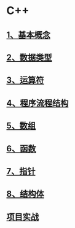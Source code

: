 # C++
## [1、基本概念](1、基本概念)
## [2、数据类型](2、数据类型)
## [3、运算符](3、运算符)
## [4、程序流程结构](4、程序流程结构)
## [5、数组](5、数组)
## [6、函数](6、函数)
## [7、指针](7、指针)
## [8、结构体](8、结构体)
## [项目实战](项目实战)
